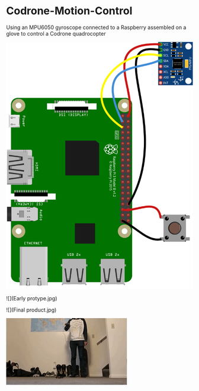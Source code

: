 # Codrone-Motion-Control
Using an MPU6050 gyroscope connected to a Raspberry assembled on a glove to control a Codrone quadrocopter

![](schematic.png)


![](Early protype.jpg)

![](Final product.jpg)

![](dronevideo.gif)
